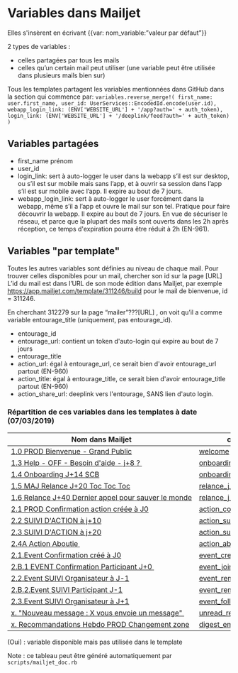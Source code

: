 # Variables dans Mailjet

Elles s'insèrent en écrivant {{var: nom_variable:”valeur par défaut”}}

2 types de variables :
- celles partagées par tous les mails
- celles qu’un certain mail peut utiliser (une variable peut être utilisée dans plusieurs mails bien sur)


Tous les templates partagent les variables mentionnées dans GitHub dans la section qui commence par:
`variables.reverse_merge!(
first_name: user.first_name,
user_id: UserServices::EncodedId.encode(user.id),
webapp_login_link: (ENV['WEBSITE_URL'] + '/app?auth=' + auth_token),
login_link: (ENV['WEBSITE_URL'] + '/deeplink/feed?auth=' + auth_token)
 )
 `

## Variables partagées
- first_name prénom
- user_id
- login_link: sert à auto-logger le user dans la webapp s’il est sur desktop, ou s’il est sur mobile mais sans l’app, et à ouvrir sa session dans l’app s’il est sur mobile avec l’app. Il expire au bout de 7 jours.
- webapp_login_link: sert à auto-logger le user forcément dans la webapp, même s’il a l’app et ouvre le mail sur son tel. Pratique pour faire découvrir la webapp. Il expire au bout de 7 jours. En vue de sécuriser le réseau, et parce que la plupart des mails sont ouverts dans les 2h après réception, ce temps d'expiration pourra être réduit à 2h (EN-961).


## Variables "par template"
Toutes les autres variables sont définies au niveau de chaque mail. Pour trouver celles disponibles pour un mail, chercher son id sur la page [URL]
L’id du mail est dans l’URL de son mode édition dans Mailjet, par exemple https://app.mailjet.com/template/311246/build pour le mail de bienvenue, id = 311246.

En cherchant 312279 sur la page “mailer”???[URL] , on voit qu’il a comme variable entourage_title (uniquement, pas entourage_id).

- entourage_id
- entourage_url: contient un token d'auto-login qui expire au bout de 7 jours
- entourage_title
- action_url: égal à entourage_url, ce serait bien d'avoir entourage_url partout (EN-960)
- action_title: égal à entourage_title, ce serait bien d'avoir entourage_title partout (EN-960)
- action_share_url: deeplink vers l'entourage, SANS lien d'auto login.

### Répartition de ces variables dans les templates à date (07/03/2019)
| Nom dans Mailjet                                                                                                                               | campagne                                                                           | template                                                          | first_name | unsubscribe_url | login_link | user_id | webapp_login_link | entourage_title | action_title | entourage_share_url | action_share_url | entourage_url | action_url | action_success_url | action_support_url | action_type | action_author_type | volunteering_form_url | event_date_time | event_place_name | event_json_ld | event_address_url | nb_1 | nb_2 | group     | groups | subject | nb_1_text | nb_2_text | items_summary | author_summary | action    | actions | area_name | confirm_url |
|------------------------------------------------------------------------------------------------------------------------------------------------|------------------------------------------------------------------------------------|-------------------------------------------------------------------|------------|-----------------|------------|---------|-------------------|-----------------|--------------|---------------------|------------------|---------------|------------|--------------------|--------------------|-------------|--------------------|-----------------------|-----------------|------------------|---------------|-------------------|------|------|-----------|--------|---------|-----------|-----------|---------------|----------------|-----------|---------|-----------|-------------|
| [1.0&nbsp;PROD&nbsp;Bienvenue&nbsp;-&nbsp;Grand&nbsp;Public](https://app.mailjet.com/template/311246/build)                                    | [welcome](https://app.mailjet.com/stats/campaigns-basic/6a0eRK)                    | [311246](https://app.mailjet.com/resource/template/311246/render) | Oui        | Oui             | Oui        | (Oui)   | (Oui)             |                 |              |                     |                  |               |            |                    |                    |             |                    |                       |                 |                  |               |                   |      |      |           |        |         |           |           |               |                |           |         |           |             |
| [1.3&nbsp;Help&nbsp;-&nbsp;OFF&nbsp;-&nbsp;Besoin&nbsp;d'aide&nbsp;-&nbsp;j+8&nbsp;?&nbsp;](https://app.mailjet.com/template/452755/build)     | [onboarding_j_8](https://app.mailjet.com/stats/campaigns-basic/6o06au)             | [452755](https://app.mailjet.com/resource/template/452755/render) | Oui        | Oui             | Oui        | (Oui)   | (Oui)             |                 |              |                     |                  |               |            |                    |                    |             |                    |                       |                 |                  |               |                   |      |      |           |        |         |           |           |               |                |           |         |           |             |
| [1.4&nbsp;Onboarding&nbsp;J+14&nbsp;SCB](https://app.mailjet.com/template/456172/build)                                                        | [onboarding_j_14](https://app.mailjet.com/stats/campaigns-basic/6nDUHQ)            | [456172](https://app.mailjet.com/resource/template/456172/render) | Oui        | Oui             | Oui        | (Oui)   | (Oui)             |                 |              |                     |                  |               |            |                    |                    |             |                    |                       |                 |                  |               |                   |      |      |           |        |         |           |           |               |                |           |         |           |             |
| [1.5&nbsp;MAJ&nbsp;Relance&nbsp;J+20&nbsp;Toc&nbsp;Toc&nbsp;Toc](https://app.mailjet.com/template/456175/build)                                | [relance_j_20](https://app.mailjet.com/stats/campaigns-basic/6o06ho)               | [456175](https://app.mailjet.com/resource/template/456175/render) | Oui        | Oui             | Oui        | (Oui)   | (Oui)             |                 |              |                     |                  |               |            |                    |                    |             |                    |                       |                 |                  |               |                   |      |      |           |        |         |           |           |               |                |           |         |           |             |
| [1.6&nbsp;Relance&nbsp;J+40&nbsp;Dernier&nbsp;appel&nbsp;pour&nbsp;sauver&nbsp;le&nbsp;monde](https://app.mailjet.com/template/456194/build)   | [relance_j_40](https://app.mailjet.com/stats/campaigns-basic/6o06mi)               | [456194](https://app.mailjet.com/resource/template/456194/render) | Oui        | Oui             | Oui        | (Oui)   | (Oui)             |                 |              |                     |                  |               |            |                    |                    |             |                    |                       |                 |                  |               |                   |      |      |           |        |         |           |           |               |                |           |         |           |             |
| [2.1&nbsp;PROD&nbsp;Confirmation&nbsp;action&nbsp;créée&nbsp;à&nbsp;J0](https://app.mailjet.com/template/312279/build)                         | [action_confirmation](https://app.mailjet.com/stats/campaigns-basic/6a0kGu)        | [312279](https://app.mailjet.com/resource/template/312279/render) | Oui        | Oui             | Oui        |         |                   | Oui             |              | (Oui)               |                  |               |            |                    |                    |             |                    |                       |                 |                  |               |                   |      |      |           |        |         |           |           |               |                |           |         |           |             |
| [2.2&nbsp;SUIVI&nbsp;D'ACTION&nbsp;à&nbsp;j+10](https://app.mailjet.com/template/452754/build)                                                 | [action_suivi_j_10](https://app.mailjet.com/stats/campaigns-basic/6v5CeU)          | [452754](https://app.mailjet.com/resource/template/452754/render) | Oui        | (Oui)           | Oui        | (Oui)   | (Oui)             | (Oui)           | Oui          | (Oui)               | Oui              | (Oui)         | Oui        |                    |                    |             |                    |                       |                 |                  |               |                   |      |      |           |        |         |           |           |               |                |           |         |           |             |
| [2.3&nbsp;SUIVI&nbsp;D'ACTION&nbsp;à&nbsp;j+20](https://app.mailjet.com/template/451123/build)                                                 | [action_suivi_j_20](https://app.mailjet.com/stats/campaigns-basic/6pH8Ik)          | [451123](https://app.mailjet.com/resource/template/451123/render) | Oui        | (Oui)           | Oui        | (Oui)   | (Oui)             | (Oui)           | Oui          | (Oui)               | Oui              | (Oui)         | (Oui)      | Oui                | Oui                |             |                    |                       |                 |                  |               |                   |      |      |           |        |         |           |           |               |                |           |         |           |             |
| [2.4A&nbsp;Action&nbsp;Aboutie&nbsp;](https://app.mailjet.com/template/366621/build)                                                           | [action_aboutie](https://app.mailjet.com/stats/campaigns-basic/6pOZso)             | [366621](https://app.mailjet.com/resource/template/366621/render) | Oui        | Oui             | (Oui)      | (Oui)   | (Oui)             | (Oui)           | Oui          | (Oui)               |                  |               |            |                    |                    | (Oui)       | (Oui)              | Oui                   |                 |                  |               |                   |      |      |           |        |         |           |           |               |                |           |         |           |             |
| [2.1.Event&nbsp;Confirmation&nbsp;créé&nbsp;à&nbsp;J0](https://app.mailjet.com/template/491291/build)                                          | [event_created_confirmation](https://app.mailjet.com/stats/campaigns-basic/6Gv8RE) | [491291](https://app.mailjet.com/resource/template/491291/render) | Oui        | Oui             | Oui        |         |                   | Oui             |              | (Oui)               |                  |               |            |                    |                    |             |                    |                       | (Oui)           | (Oui)            |               |                   |      |      |           |        |         |           |           |               |                |           |         |           |             |
| [2.B.1&nbsp;EVENT&nbsp;Confirmation&nbsp;Participant&nbsp;J+0&nbsp;](https://app.mailjet.com/template/478397/build)                            | [event_joined_confirmation](https://app.mailjet.com/stats/campaigns-basic/6Gw2Cs)  | [478397](https://app.mailjet.com/resource/template/478397/render) | Oui        | (Oui)           | Oui        |         |                   | Oui             |              | (Oui)               |                  |               |            |                    |                    |             |                    |                       | Oui             | Oui              | Manquante     | Oui               |      |      |           |        |         |           |           |               |                |           |         |           |             |
| [2.2.Event&nbsp;SUIVI&nbsp;Organisateur&nbsp;à&nbsp;J-1](https://app.mailjet.com/template/513115/build)                                        | [event_reminder_organizer](https://app.mailjet.com/stats/campaigns-basic/6GFOSO)   | [513115](https://app.mailjet.com/resource/template/513115/render) | Oui        | Oui             |            |         |                   | Oui             |              | (Oui)               |                  | Oui           |            |                    |                    |             |                    |                       | (Oui)           | (Oui)            |               |                   |      |      |           |        |         |           |           |               |                |           |         |           |             |
| [2.B.2.Event&nbsp;SUIVI&nbsp;Participant&nbsp;J-1](https://app.mailjet.com/template/491289/build)                                              | [event_reminder_participant](https://app.mailjet.com/stats/campaigns-basic/6GFOUk) | [491289](https://app.mailjet.com/resource/template/491289/render) | Oui        | Oui             | (Oui)      |         |                   | Oui             |              |                     |                  | Oui           |            |                    |                    |             |                    |                       | (Oui)           | (Oui)            |               |                   |      |      |           |        |         |           |           |               |                |           |         |           |             |
| [2.3.Event&nbsp;SUIVI&nbsp;Organisateur&nbsp;à&nbsp;J+1](https://app.mailjet.com/template/491294/build)                                        | [event_followup_organizer](https://app.mailjet.com/stats/campaigns-basic/6H2z2S)   | [491294](https://app.mailjet.com/resource/template/491294/render) | Oui        | Oui             | (Oui)      |         |                   | Oui             |              | (Oui)               |                  |               |            |                    |                    |             |                    |                       |                 |                  |               |                   |      |      |           |        |         |           |           |               |                |           |         |           |             |
| [x.&nbsp;"Nouveau&nbsp;message&nbsp;:&nbsp;X&nbsp;vous&nbsp;envoie&nbsp;un&nbsp;message"&nbsp;](https://app.mailjet.com/template/604694/build) | [unread_reminder](https://app.mailjet.com/stats/campaigns-basic/6KX5W6)            | [604694](https://app.mailjet.com/resource/template/604694/render) | Oui        | Oui             | Oui        | (Oui)   | (Oui)             |                 |              |                     |                  |               |            |                    |                    |             |                    |                       |                 |                  |               |                   | Oui  | Oui  | Manquante | Oui    | Oui     | Oui       | Oui       | Oui           | Oui            |           |         |           |             |
| [x.&nbsp;Recommandations&nbsp;Hebdo&nbsp;PROD&nbsp;Changement&nbsp;zone](https://app.mailjet.com/template/662271/build)                        | [digest_email](https://app.mailjet.com/stats/campaigns-basic/6KDzz2)               | [662271](https://app.mailjet.com/resource/template/662271/render) | Oui        | Oui             | (Oui)      | Oui     | (Oui)             |                 |              |                     |                  |               |            |                    |                    |             |                    |                       |                 |                  |               |                   |      |      |           |        |         |           |           |               |                | Manquante | Oui     | Oui       | Oui         |

(Oui) : variable disponible mais pas utilisée dans le template

Note : ce tableau peut être généré automatiquement par `scripts/mailjet_doc.rb`

